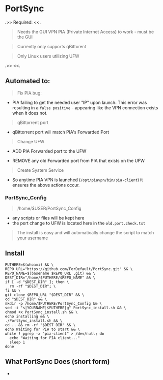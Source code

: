 # PortSync
.>> Required: <<.
>Needs the GUI VPN PIA (Private Internet Access) to work - must be the GUI

>Currently only supports qBittorent

>Only Linux users utilizing UFW

.>>           <<.


## Automated to:

>Fix PIA bug: 

- PIA failing to get the needed user "IP" upon launch. This error was resulting in a `false positive` - appearing like the VPN connection exists when it does not. 

>qBittorrent port 

- qBittorrent port will match PIA's Forwarded Port

>Change UFW

- ADD PIA Forwarded port to the UFW

- REMOVE any old Forwarded port from PIA that exists on the UFW

>Create System Service

- So anytime PIA VPN is launched (`/opt/piavpn/bin/pia-client`) it ensures the above actions occur. 

### PortSync_Config 
>/home/$USER/PortSync_Config

- any scripts or files will be kept here
- the port change to UFW is located here in the `old.port.check.txt`

> The install is easy and will automatically change the script to match your username

## Install
```
PUTHERE=$(whoami) && \
REPO_URL="https://github.com/ForDefault/PortSync.git" && \
REPO_NAME=$(basename $REPO_URL .git) && \
DEST_DIR="/home/$PUTHERE/$REPO_NAME" && \
if [ -d "$DEST_DIR" ]; then \
  rm -rf "$DEST_DIR"; \
fi && \
git clone $REPO_URL "$DEST_DIR" && \
cd "$DEST_DIR" && \
mkdir -p /home/$PUTHERE/PortSync_Config && \
sed -i "s|YOURNAME|$PUTHERE|g" PortSync_install.sh && \
chmod +x PortSync_install.sh && \
echo installing && \
./PortSync_install.sh && \
cd .. && rm -rf "$DEST_DIR" && \
echo Waiting for PIA to start && \
while ! pgrep -x "pia-client" > /dev/null; do
  echo "Waiting for PIA client..."
  sleep 1
done
```

## What PortSync Does (short form)
- 
